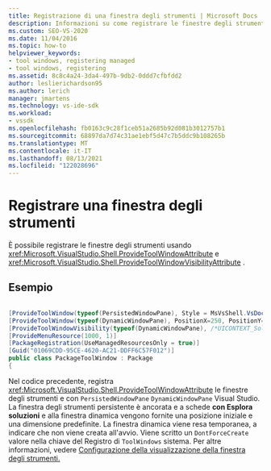 ```yaml
---
title: Registrazione di una finestra degli strumenti | Microsoft Docs
description: Informazioni su come registrare le finestre degli strumenti con Visual Studio usando ProvideToolWindowAttribute e ProvideToolWindowVisibilityAttribute.
ms.custom: SEO-VS-2020
ms.date: 11/04/2016
ms.topic: how-to
helpviewer_keywords:
- tool windows, registering managed
- tool windows, registering
ms.assetid: 8c8c4a24-3da4-497b-9db2-0ddd7cfbfdd2
author: leslierichardson95
ms.author: lerich
manager: jmartens
ms.technology: vs-ide-sdk
ms.workload:
- vssdk
ms.openlocfilehash: fb0163c9c28f1ceb51a2685b92d081b3012757b1
ms.sourcegitcommit: 68897da7d74c31ae1ebf5d47c7b5ddc9b108265b
ms.translationtype: MT
ms.contentlocale: it-IT
ms.lasthandoff: 08/13/2021
ms.locfileid: "122028696"
---
```

# <a name="register-a-tool-window"></a>Registrare una finestra degli strumenti
È possibile registrare le finestre degli strumenti usando <xref:Microsoft.VisualStudio.Shell.ProvideToolWindowAttribute> e  <xref:Microsoft.VisualStudio.Shell.ProvideToolWindowVisibilityAttribute> .

## <a name="example"></a>Esempio

```csharp

[ProvideToolWindow(typeof(PersistedWindowPane), Style = MsVsShell.VsDockStyle.Tabbed, Window = "3ae79031-e1bc-11d0-8f78-00a0c9110057")]
[ProvideToolWindow(typeof(DynamicWindowPane), PositionX=250, PositionY=250, Width=160, Height=180, Transient=true)]
[ProvideToolWindowVisibility(typeof(DynamicWindowPane), /*UICONTEXT_SolutionExists*/"f1536ef8-92ec-443c-9ed7-fdadf150da82")]
[ProvideMenuResource(1000, 1)]
[PackageRegistration(UseManagedResourcesOnly = true)]
[Guid("01069CDD-95CE-4620-AC21-DDFF6C57F012")]
public class PackageToolWindow : Package
{
```

 Nel codice precedente, registra <xref:Microsoft.VisualStudio.Shell.ProvideToolWindowAttribute> le finestre degli strumenti e con `PersistedWindowPane` `DynamicWindowPane` Visual Studio. La finestra degli strumenti persistente è ancorata e a schede **con Esplora soluzioni** e alla finestra dinamica vengono fornite una posizione iniziale e una dimensione predefinite. La finestra dinamica viene resa temporanea, a indicare che non viene creata all'avvio. Viene scritto un `DontForceCreate` valore nella chiave del Registro di `ToolWindows` sistema. Per altre informazioni, vedere [Configurazione della visualizzazione della finestra degli strumenti.](/previous-versions/visualstudio/visual-studio-2015/extensibility/tool-window-display-configuration?preserve-view=true&view=vs-2015)